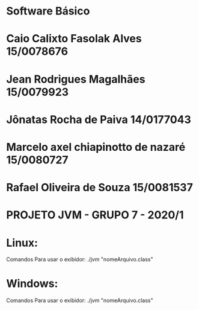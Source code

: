 # Software Básico

# Caio Calixto Fasolak Alves 		 15/0078676
# Jean Rodrigues Magalhães			 15/0079923
# Jônatas Rocha de Paiva 			 14/0177043
# Marcelo axel chiapinotto de nazaré 15/0080727
# Rafael Oliveira de Souza 			 15/0081537


# PROJETO JVM - GRUPO 7 - 2020/1
 
# Linux:

Comandos Para usar o exibidor: ./jvm "nomeArquivo.class"

# Windows:

Comandos Para usar o exibidor: ./jvm  "nomeArquivo.class"
